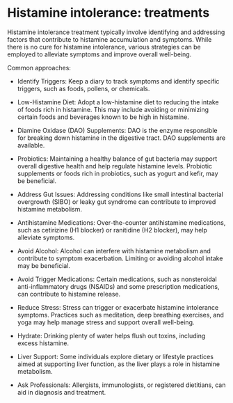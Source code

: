 # Histamine intolerance: treatments

Histamine intolerance treatment typically involve identifying and addressing factors that contribute to histamine accumulation and symptoms. While there is no cure for histamine intolerance, various strategies can be employed to alleviate symptoms and improve overall well-being. 

Common approaches:

* Identify Triggers: Keep a diary to track symptoms and identify specific triggers, such as foods, pollens, or chemicals. 

* Low-Histamine Diet: Adopt a low-histamine diet to reducing the intake of foods rich in histamine. This may include avoiding or minimizing certain foods and beverages known to be high in histamine.

* Diamine Oxidase (DAO) Supplements: DAO is the enzyme responsible for breaking down histamine in the digestive tract. DAO supplements are available.
  
* Probiotics: Maintaining a healthy balance of gut bacteria may support overall digestive health and help regulate histamine levels. Probiotic supplements or foods rich in probiotics, such as yogurt and kefir, may be beneficial.
 
* Address Gut Issues: Addressing conditions like small intestinal bacterial overgrowth (SIBO) or leaky gut syndrome can contribute to improved histamine metabolism.

* Antihistamine Medications: Over-the-counter antihistamine medications, such as cetirizine (H1 blocker) or ranitidine (H2 blocker), may help alleviate symptoms.

* Avoid Alcohol: Alcohol can interfere with histamine metabolism and contribute to symptom exacerbation. Limiting or avoiding alcohol intake may be beneficial.
  
* Avoid Trigger Medications: Certain medications, such as nonsteroidal anti-inflammatory drugs (NSAIDs) and some prescription medications, can contribute to histamine release.

* Reduce Stress: Stress can trigger or exacerbate histamine intolerance symptoms. Practices such as meditation, deep breathing exercises, and yoga may help manage stress and support overall well-being.

* Hydrate: Drinking plenty of water helps flush out toxins, including excess histamine.
  
* Liver Support: Some individuals explore dietary or lifestyle practices aimed at supporting liver function, as the liver plays a role in histamine metabolism.

* Ask Professionals: Allergists, immunologists, or registered dietitians, can aid in diagnosis and treatment.
